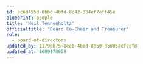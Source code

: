 ```yaml
---
id: ec6d455d-6bbd-4bfd-8c42-384ef7eff45e
blueprint: people
title: 'Neil Tennenholtz'
officialtitle: 'Board Co-Chair and Treasurer'
role:
  - board-of-directors
updated_by: 1179db75-8eeb-4bad-8e60-d5005aef7ef8
updated_at: 1689178658
---
```

